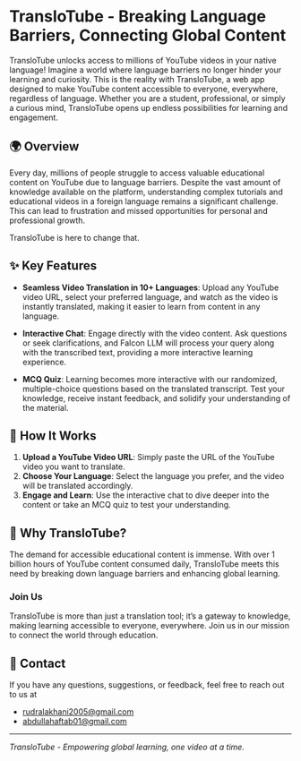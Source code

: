 # TransloTube - Breaking Language Barriers, Connecting Global Content

TransloTube unlocks access to millions of YouTube videos in your native language! Imagine a world where language barriers no longer hinder your learning and curiosity. This is the reality with TransloTube, a web app designed to make YouTube content accessible to everyone, everywhere, regardless of language. Whether you are a student, professional, or simply a curious mind, TransloTube opens up endless possibilities for learning and engagement.

## 🌍 Overview

Every day, millions of people struggle to access valuable educational content on YouTube due to language barriers. Despite the vast amount of knowledge available on the platform, understanding complex tutorials and educational videos in a foreign language remains a significant challenge. This can lead to frustration and missed opportunities for personal and professional growth.

TransloTube is here to change that.

## ✨ Key Features

- **Seamless Video Translation in 10+ Languages**: Upload any YouTube video URL, select your preferred language, and watch as the video is instantly translated, making it easier to learn from content in any language.
  
- **Interactive Chat**: Engage directly with the video content. Ask questions or seek clarifications, and Falcon LLM will process your query along with the transcribed text, providing a more interactive learning experience.
  
- **MCQ Quiz**: Learning becomes more interactive with our randomized, multiple-choice questions based on the translated transcript. Test your knowledge, receive instant feedback, and solidify your understanding of the material.

## 🚀 How It Works

1. **Upload a YouTube Video URL**: Simply paste the URL of the YouTube video you want to translate.
2. **Choose Your Language**: Select the language you prefer, and the video will be translated accordingly.
3. **Engage and Learn**: Use the interactive chat to dive deeper into the content or take an MCQ quiz to test your understanding.

## 🌟 Why TransloTube?

The demand for accessible educational content is immense. With over 1 billion hours of YouTube content consumed daily, TransloTube meets this need by breaking down language barriers and enhancing global learning.

### Join Us

TransloTube is more than just a translation tool; it’s a gateway to knowledge, making learning accessible to everyone, everywhere. Join us in our mission to connect the world through education.

## 💬 Contact

If you have any questions, suggestions, or feedback, feel free to reach out to us at 
- [rudralakhani2005@gmail.com](mailto:rudralakhani2005@gmail.com)
- [abdullahaftab01@gmail.com](mailto:abdullahaftab01@gmail.com)

---

*TransloTube - Empowering global learning, one video at a time.*



